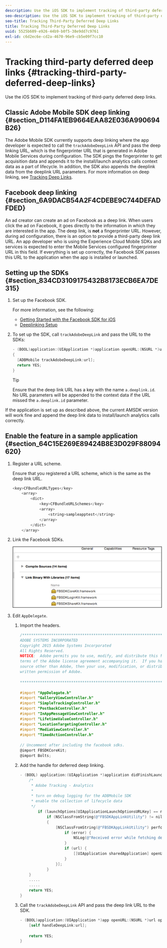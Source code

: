 ```yaml
---
description: Use the iOS SDK to implement tracking of third-party deferred deep links.
seo-description: Use the iOS SDK to implement tracking of third-party deferred deep links.
seo-title: Tracking Third-Party Deferred Deep Links
title: Tracking Third-Party Deferred Deep Links
uuid: 5525b609-e926-44b9-b0f5-38e9dd7c9761
exl-id: c6d2ec6e-cd2a-4670-96e9-cb5e09f7cc10
---
```

# Tracking third-party deferred deep links {#tracking-third-party-deferred-deep-links}

Use the iOS SDK to implement tracking of third-party deferred deep links.

## Classic Adobe Mobile SDK deep linking {#section_D114FA1EB9664EAA82E036A990694B26}

The Adobe Mobile SDK currently supports deep linking where the app developer is expected to call the `trackAdobeDeepLink` API and pass the deep linking URL, which is the fingerprinter URL that is generated in Adobe Mobile Services during configuration. The SDK pings the fingerprinter to get acquisition data and appends it to the install/launch analytics calls context data as a part of lifecycle. In addition, the SDK also appends the deeplink data from the deeplink URL parameters. For more information on deep linking, see [Tracking Deep Links](/help/ios/acquisition-main/tracking-deep-links/tracking-deep-links.md).

## Facebook deep linking {#section_6A9DACB54A2F4CDEBE9C744DEFADFDED}

An ad creator can create an ad on Facebook as a deep link. When users click the ad on Facebook, it goes directly to the information in which they are interested in the app. The deep link, is **not** a fingerprinter URL. However, during ad configuration, there is an option to provide a third-party deep link URL. An app developer who is using the Experience Cloud Mobile SDKs and services is expected to enter the Mobile Services configured fingerprinter URL in this field. If everything is set up correctly, the Facebook SDK passes this URL to the application when the app is installed or launched.

## Setting up the SDKs {#section_834CD3109175432B8173ECB6EA7DE315}

1. Set up the Facebook SDK.

    For more information, see the following:

    * [Getting Started with the Facebook SDK for iOS](https://developers.facebook.com/docs/ios/getting-started) 
    * [Deeplinking Setup](https://developers.facebook.com/docs/app-ads/deep-linking#os)

1. To set up the SDK, call `trackAdobeDeepLink` and pass the URL to the SDKs:

   ```objective-c
   - (BOOL)application:(UIApplication *)application openURL:(NSURL *)url sourceApplication:(NSString *)sourceApplication annotation:(id)annotation 
   { 
     [ADBMobile trackAdobeDeepLink:url]; 
     return YES; 
   }
   ```

   >[!TIP]
   >
   >Ensure that the deep link URL has a key with the name `a.deeplink.id`. No URL parameters will be appended to the context data if the URL missed the `a.deeplink.id` parameter.

If the application is set up as described above, the current AMSDK version will work fine and append the deep link data to install/launch analytics calls correctly.

## Enable the feature in a sample application {#section_64C15E269E89424B8E3D029F88094620}

1. Register a URL scheme.

   Ensure that you registered a URL scheme, which is the same as the deep link URL.

   ```objective-c
   <key>CFBundleURLTypes</key> 
       <array> 
           <dict> 
               <key>CFBundleURLSchemes</key> 
               <array> 
                   <string>sampleapptest</string> 
               </array> 
           </dict> 
       </array>
   ```

1. Link the Facebook SDKs.

   ![Facebook assets](assets/link-fb-sdk.jpg)

1. Edit `AppDelegate`.

    1. Import the headers.

       ```objective-c
       /************************************************************************* 
       ADOBE SYSTEMS INCORPORATED 
       Copyright 2015 Adobe Systems Incorporated 
       All Rights Reserved. 
       NOTICE:  Adobe permits you to use, modify, and distribute this file in accordance with the 
       terms of the Adobe license agreement accompanying it.  If you have received this file from a 
       source other than Adobe, then your use, modification, or distribution of it requires the prior 
       written permission of Adobe. 

       **************************************************************************/ 

       #import "AppDelegate.h" 
       #import "GalleryViewController.h" 
       #import "SimpleTrackingController.h" 
       #import "PostbackController.h" 
       #import "InAppMessageViewController.h" 
       #import "LifetimeValueController.h" 
       #import "LocationTargetingController.h" 
       #import "MediaViewController.h" 
       #import "TimedActionController.h"

       // Uncomment after including the facebook sdks. 
       @import FBSDKCoreKit; 
       @import Bolts;
       ```

    1. Add the handle for deferred deep linking.

       ```objective-c
       - (BOOL) application:(UIApplication *)application didFinishLaunchingWithOptions:(NSDictionary *)launchOptions { 
           /* 
            * Adobe Tracking - Analytics 
            * 
            * turn on debug logging for the ADBMobile SDK 
            * enable the collection of lifecycle data 
            */ 
               if (launchOptions[UIApplicationLaunchOptionsURLKey] == nil) { 
                   if (NSClassFromString(@"FBSDKAppLinkUtility") != nil) 
                   { 
                       [NSClassFromString(@"FBSDKAppLinkUtility") performSelector:@selector(fetchDeferredAppLink:) withObject:^(NSURL *url, NSError *error) { 
                           if (error) { 
                               NSLog(@"Received error while fetching deferred app link %@", error); 
                           } 
                           if (url) { 
                               [[UIApplication sharedApplication] openURL:url]; 
                           } 
                       }]; 
                   } 
           } 
           ..... 
           ..... 
           return YES; 
       }
       ```

    1. Call the `trackAdobeDeepLink` API and pass the deep link URL to the SDK.

       ```objective-c
       - (BOOL)application:(UIApplication *)app openURL:(NSURL *)url options:(NSDictionary<NSString *, id> *)options { 
           [self handleDeepLink:url]; 

           return YES; 
       }
       ```
